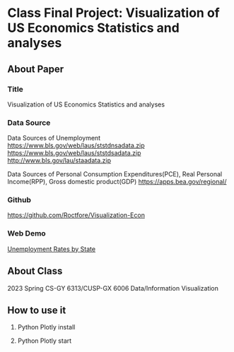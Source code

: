 # Class Final Project: Visualization of US Economics Statistics and analyses

## About Paper

### Title
Visualization of US Economics Statistics and analyses

### Data Source
Data Sources of Unemployment
https://www.bls.gov/web/laus/ststdnsadata.zip
https://www.bls.gov/web/laus/ststdsadata.zip
http://www.bls.gov/lau/staadata.zip

Data Sources of Personal Consumption Expenditures(PCE), Real Personal Income(RPP), Gross domestic product(GDP)
https://apps.bea.gov/regional/

### Github
https://github.com/Roctfore/Visualization-Econ

### Web Demo
[Unemployment Rates by State](unemployment_rates_by_state.html)

## About Class

2023 Spring CS-GY 6313/CUSP-GX 6006 Data/Information Visualization

## How to use it

1. Python Plotly install

2. Python Plotly start
